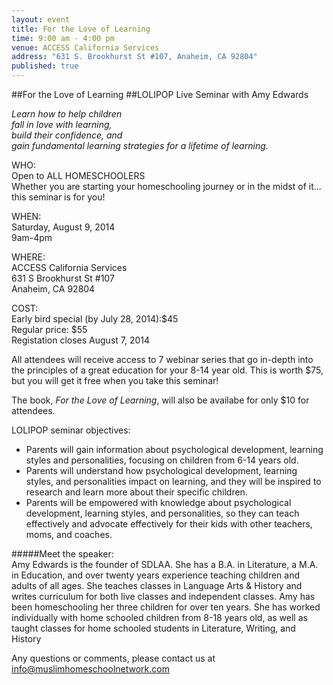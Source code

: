 ```yaml
---
layout: event
title: For the Love of Learning
time: 9:00 am - 4:00 pm
venue: ACCESS California Services
address: "631 S. Brookhurst St #107, Anaheim, CA 92804"
published: true
---
```


##For the Love of Learning
##LOLIPOP Live Seminar with Amy Edwards

_Learn how to help children  
fall in love with learning,   
build their confidence, and  
gain fundamental learning strategies for a lifetime of learning._
 
WHO:  
Open to ALL HOMESCHOOLERS  
Whether you are starting your homeschooling journey or in the midst of it... this seminar is for you!
 
WHEN:  
Saturday, August 9, 2014  
9am-4pm 
 
WHERE:  
ACCESS California Services  
631 S Brookhurst St #107  
Anaheim, CA 92804

COST:  
Early bird special (by July 28, 2014):$45  
Regular price: $55  
Registation closes August 7, 2014

All attendees will receive access to 7 webinar series that go in-depth into the principles of a great education for your 8-14 year old. This is worth $75, but you will get it free when you take this seminar!

The book, _For the Love of Learning_, will also be availabe for only $10 for attendees.


LOLIPOP seminar objectives:

* Parents will gain information about psychological development, learning styles and personalities, focusing on children from 6-14 years old.
* Parents will understand how psychological development, learning styles, and personalities impact on learning, and they will be inspired to research and learn more about their specific children. 
* Parents will be empowered with knowledge about psychological development, learning styles, and personalities, so they can teach effectively and advocate effectively for their kids with other teachers, moms, and coaches.

#####Meet the speaker:  
Amy Edwards is the founder of SDLAA. She has a B.A. in Literature, a M.A. in Education,  and over twenty years experience teaching children and adults of all ages. She teaches classes in Language Arts & History and writes curriculum for both live classes and independent classes. Amy has been homeschooling her three children for over ten years. She has worked individually with home schooled children from 8-18 years old, as well as taught classes for home schooled students in Literature, Writing, and History
 
Any questions or comments, please contact us at info@muslimhomeschoolnetwork.com

<script type="text/javascript" src="http://form.jotformpro.com/jsform/41646743449968"></script>
